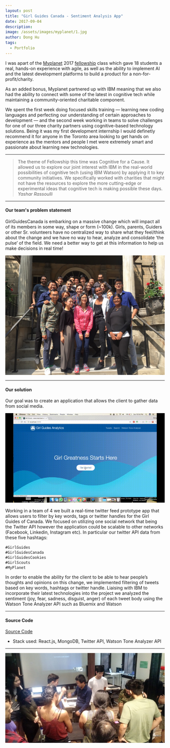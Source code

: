 ```yaml
---
layout: post
title: "Girl Guides Canada - Sentiment Analysis App"
date: 2017-09-04
description:
image: /assets/images/myplanet/1.jpg
author: Dong Hu
tags:
  - Portfolio
---
```

I was apart of the [Myplanet](https://www.myplanet.com/) 2017 [fellowship](https://medium.com/myplanet-musings/myplanet-fellowship-2-0-e71c46c28364) class which gave 18 students a real, hands-on experience with agile, as well as the ability to implement AI and the latest development platforms to build a product for a non-for-profit/charity.

As an added bonus, Myplanet partnered up with IBM meaning that we also had the ability to connect with some of the latest in cognitive tech while maintaining a community-oriented charitable component.

We spent the first week doing focused skills training — learning new coding languages and perfecting our understanding of certain approaches to development — and the second week working in teams to solve challenges for one of our three charity partners using cognitive-based technology solutions. Being it was my first development internship I would definetly recommend it for anyone in the Toronto area looking to get hands on experience as the mentors and people I met were extremely smart and passionate about learning new technologies.

<hr />

> The theme of Fellowship this time was Cognitive for a Cause. It allowed us to explore our joint interest with IBM in the real-world possibilities of cognitive tech (using IBM Watson) by applying it to key community initiatives. We specifically worked with charities that might not have the resources to explore the more cutting-edge or experimental ideas that cognitive tech is making possible these days.
> <cite>Yashar Rassoulli</cite>

<hr />

#### Our team's problem statement

GirlGuidesCanada is embarking on a massive change which will impact all of its members in some way, shape or form (~100k). Girls, parents, Guiders or other Sr. volunteers have no centralized way to share what they feel/think about the change and we have no way to hear, analyze and consolidate ‘the pulse’ of the field. We need a better way to get at this information to help us make decisions in real time!

![MyPlanetCohort](/assets/images/myplanet/2.jpg)

<hr />

#### Our solution

Our goal was to create an application that allows the client to gather data from social media.

![GirlGuides](/assets/images/myplanet/girlguides.gif)

Working in a team of 4 we built a real-time twitter feed prototype app that allows users to filter by key words, tags or twitter handles for the Girl Guides of Canada. We focused on utilizing one social network that being the Twitter API however the application could be scalable to other networks (Facebook, Linkedin, Instagram etc). In particular our twitter API data from these five hashtags:

```
#GirlGuides
#GirlGuidesCanada
#GirlGuidesCookies
#GirlScouts
#MyPlanet
```

In order to enable the ability for the client to be able to hear people’s thoughts and opinions on this change, we implemented filtering of tweets based on key words, hashtags or twitter handle. Liaising with IBM to incorporate their latest technologies into the project we analyzed the sentiment (joy, fear, sadness, disguist, anger) of each tweet body using the Watson Tone Analyzer API  such as Bluemix and Watson

<hr />

#### Source Code

[Source Code](https://github.com/hmeinertrita/MyPlanetGirlGuides)

* Stack used: React.js, MongoDB, Twitter API, Watson Tone Analyzer API

<hr />

![MyPlanetCohortActivity](/assets/images/myplanet/3.jpg)
